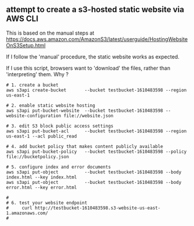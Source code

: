 

## attempt to create a s3-hosted static website via AWS CLI

This is based on the manual steps at https://docs.aws.amazon.com/AmazonS3/latest/userguide/HostingWebsiteOnS3Setup.html

If I follow the 'manual' procedure, the static website works as expected.

If I use this script, browsers want to 'download' the files, rather than 'interpreting' them.  Why ?


```
# 1. create a bucket
aws s3api create-bucket       --bucket testbucket-1610483598 --region us-east-1

# 2. enable static website hosting
aws s3api put-bucket-website  --bucket testbucket-1610483598 --website-configuration file://website.json

# 3. edit S3 block public access settings
aws s3api put-bucket-acl      --bucket testbucket-1610483598 --region us-east-1 --acl public_read

# 4. add bucket policy that makes content publicly available
aws s3api put-bucket-policy   --bucket testbucket-1610483598 --policy file://bucketpolicy.json

# 5. configure index and error documents
aws s3api put-object          --bucket testbucket-1610483598 --body index.html --key index.html
aws s3api put-object          --bucket testbucket-1610483598 --body error.html --key error.html

#
# 6. test your website endpoint
#     curl http://testbucket-1610483598.s3-website-us-east-1.amazonaws.com/
#

```

